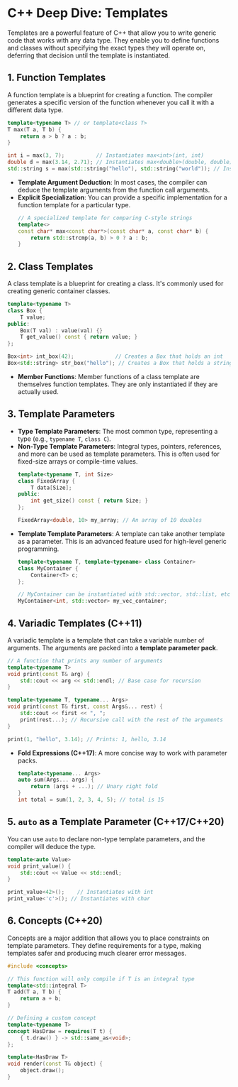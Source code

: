 # C++ Deep Dive: Templates

Templates are a powerful feature of C++ that allow you to write generic code that works with any data type. They enable you to define functions and classes without specifying the exact types they will operate on, deferring that decision until the template is instantiated.

## 1. Function Templates

A function template is a blueprint for creating a function. The compiler generates a specific version of the function whenever you call it with a different data type.

```cpp
template<typename T> // or template<class T>
T max(T a, T b) {
    return a > b ? a : b;
}

int i = max(3, 7);          // Instantiates max<int>(int, int)
double d = max(3.14, 2.71); // Instantiates max<double>(double, double)
std::string s = max(std::string("hello"), std::string("world")); // Instantiates max<std::string>(...)
```

- **Template Argument Deduction**: In most cases, the compiler can deduce the template arguments from the function call arguments.
- **Explicit Specialization**: You can provide a specific implementation for a function template for a particular type.
    ```cpp
    // A specialized template for comparing C-style strings
    template<>
    const char* max<const char*>(const char* a, const char* b) {
        return std::strcmp(a, b) > 0 ? a : b;
    }
    ```

## 2. Class Templates

A class template is a blueprint for creating a class. It's commonly used for creating generic container classes.

```cpp
template<typename T>
class Box {
    T value;
public:
    Box(T val) : value(val) {}
    T get_value() const { return value; }
};

Box<int> int_box(42);             // Creates a Box that holds an int
Box<std::string> str_box("hello"); // Creates a Box that holds a string
```

- **Member Functions**: Member functions of a class template are themselves function templates. They are only instantiated if they are actually used.

## 3. Template Parameters

- **Type Template Parameters**: The most common type, representing a type (e.g., `typename T`, `class C`).
- **Non-Type Template Parameters**: Integral types, pointers, references, and more can be used as template parameters. This is often used for fixed-size arrays or compile-time values.
    ```cpp
    template<typename T, int Size>
    class FixedArray {
        T data[Size];
    public:
        int get_size() const { return Size; }
    };

    FixedArray<double, 10> my_array; // An array of 10 doubles
    ```
- **Template Template Parameters**: A template can take another template as a parameter. This is an advanced feature used for high-level generic programming.
    ```cpp
    template<typename T, template<typename> class Container>
    class MyContainer {
        Container<T> c;
    };

    // MyContainer can be instantiated with std::vector, std::list, etc.
    MyContainer<int, std::vector> my_vec_container;
    ```

## 4. Variadic Templates (C++11)

A variadic template is a template that can take a variable number of arguments. The arguments are packed into a **template parameter pack**.

```cpp
// A function that prints any number of arguments
template<typename T>
void print(const T& arg) {
    std::cout << arg << std::endl; // Base case for recursion
}

template<typename T, typename... Args>
void print(const T& first, const Args&... rest) {
    std::cout << first << ", ";
    print(rest...); // Recursive call with the rest of the arguments
}

print(1, "hello", 3.14); // Prints: 1, hello, 3.14
```
- **Fold Expressions (C++17)**: A more concise way to work with parameter packs.
    ```cpp
    template<typename... Args>
    auto sum(Args... args) {
        return (args + ...); // Unary right fold
    }
    int total = sum(1, 2, 3, 4, 5); // total is 15
    ```

## 5. `auto` as a Template Parameter (C++17/C++20)

You can use `auto` to declare non-type template parameters, and the compiler will deduce the type.

```cpp
template<auto Value>
void print_value() {
    std::cout << Value << std::endl;
}

print_value<42>();    // Instantiates with int
print_value<'c'>(); // Instantiates with char
```

## 6. Concepts (C++20)

Concepts are a major addition that allows you to place constraints on template parameters. They define requirements for a type, making templates safer and producing much clearer error messages.

```cpp
#include <concepts>

// This function will only compile if T is an integral type
template<std::integral T>
T add(T a, T b) {
    return a + b;
}

// Defining a custom concept
template<typename T>
concept HasDraw = requires(T t) {
    { t.draw() } -> std::same_as<void>;
};

template<HasDraw T>
void render(const T& object) {
    object.draw();
}
```
